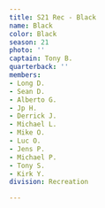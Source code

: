 ```yaml
---
title: S21 Rec - Black
name: Black
color: Black
season: 21
photo: ''
captain: Tony B.
quarterback: ''
members:
- Long D.
- Sean D.
- Alberto G.
- Jp H.
- Derrick J.
- Michael L.
- Mike O.
- Luc O.
- Jens P.
- Michael P.
- Tony S.
- Kirk Y.
division: Recreation

---
```

